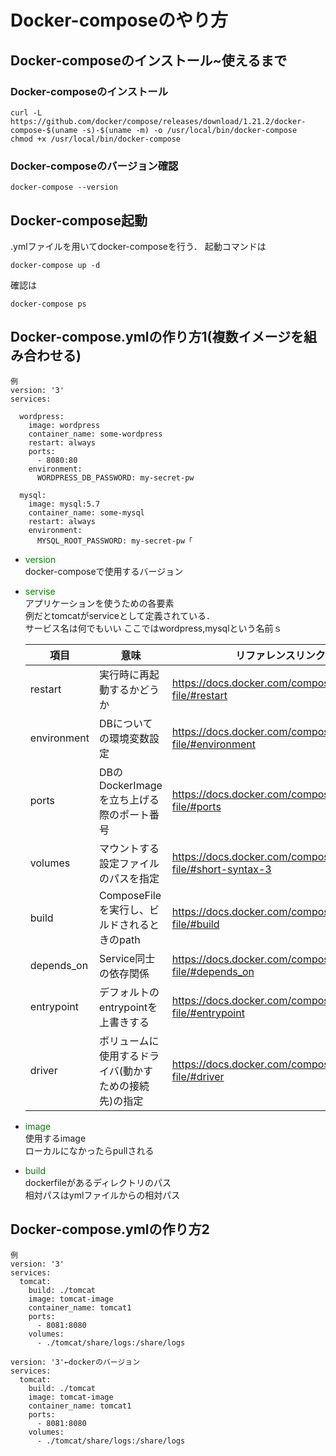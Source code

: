 # Docker-composeのやり方
## Docker-composeのインストール~使えるまで
### Docker-composeのインストール
```
curl -L https://github.com/docker/compose/releases/download/1.21.2/docker-compose-$(uname -s)-$(uname -m) -o /usr/local/bin/docker-compose
chmod +x /usr/local/bin/docker-compose
```

### Docker-composeのバージョン確認
```
docker-compose --version
```

## Docker-compose起動
.ymlファイルを用いてdocker-composeを行う．
起動コマンドは
```
docker-compose up -d
```
確認は
```
docker-compose ps
```

## Docker-compose.ymlの作り方1(複数イメージを組み合わせる)
```
例
version: '3'
services:

  wordpress:
    image: wordpress
    container_name: some-wordpress
    restart: always
    ports:
      - 8080:80
    environment:
      WORDPRESS_DB_PASSWORD: my-secret-pw

  mysql:
    image: mysql:5.7
    container_name: some-mysql
    restart: always
    environment:
      MYSQL_ROOT_PASSWORD: my-secret-pw「
```

* <font color="Green">version</font>  
    docker-composeで使用するバージョン

* <font color="Green">servise</font>  
    アプリケーションを使うための各要素  
    例だとtomcatがserviceとして定義されている．  
    サービス名は何でもいい ここではwordpress,mysqlという名前ｓ

    | 項目        | 意味                                                   | リファレンスリンク                                           | 
    | ----------- | ------------------------------------------------------ | ------------------------------------------------------------ | 
    | restart     | 実行時に再起動するかどうか                             | https://docs.docker.com/compose/compose-file/#restart        | 
    | environment | DBについての環境変数設定                               | https://docs.docker.com/compose/compose-file/#environment    | 
    | ports       | DBのDockerImageを立ち上げる際のポート番号              | https://docs.docker.com/compose/compose-file/#ports          | 
    | volumes     | マウントする設定ファイルのパスを指定                   | https://docs.docker.com/compose/compose-file/#short-syntax-3 | 
    | build       | ComposeFileを実行し、ビルドされるときのpath            | https://docs.docker.com/compose/compose-file/#build          | 
    | depends_on  | Service同士の依存関係                                  | https://docs.docker.com/compose/compose-file/#depends_on     | 
    | entrypoint  | デフォルトのentrypointを上書きする                     | https://docs.docker.com/compose/compose-file/#entrypoint     | 
    | driver      | ボリュームに使用するドライバ(動かすための接続先)の指定 | https://docs.docker.com/compose/compose-file/#driver         | 


* <font color="Green">image</font>  
    使用するimage  
    ローカルになかったらpullされる

* <font color="Green">build</font>  
    dockerfileがあるディレクトリのパス  
    相対パスはymlファイルからの相対パス





## Docker-compose.ymlの作り方2
```
例
version: '3'
services:
  tomcat:
    build: ./tomcat
    image: tomcat-image
    container_name: tomcat1
    ports:
      - 8081:8080
    volumes:
      - ./tomcat/share/logs:/share/logs
```

```
version: '3'←dockerのバージョン
services:
  tomcat:
    build: ./tomcat
    image: tomcat-image
    container_name: tomcat1
    ports:
      - 8081:8080
    volumes:
      - ./tomcat/share/logs:/share/logs
```








